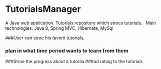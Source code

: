 # TutorialsManager
A Java web application. Tutorials repository which stroes tutorials. &nbsp;
Main technologies: 
Java 8, Spring MVC, Hibernate, MySql &nbsp;
 
###User can stroe his favorit tutorials,
### plan in what time period wants to learn from them
###Stroe the progress about a tutorila
###ad rating to the tutorials
